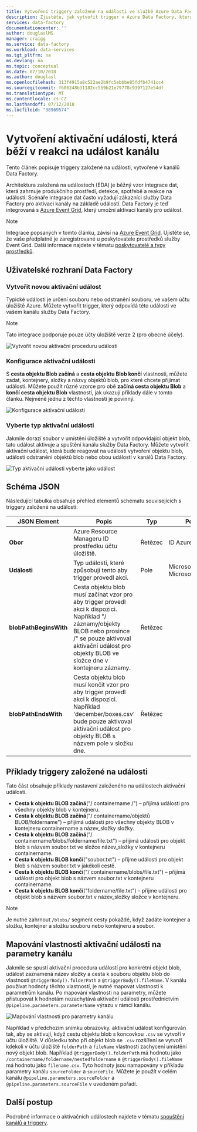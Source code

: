 ```yaml
---
title: Vytvoření triggery založené na události ve službě Azure Data Factory | Dokumentace Microsoftu
description: Zjistěte, jak vytvořit trigger v Azure Data Factory, která běží v reakci na událost kanálu.
services: data-factory
documentationcenter: ''
author: douglaslMS
manager: craigg
ms.service: data-factory
ms.workload: data-services
ms.tgt_pltfrm: na
ms.devlang: na
ms.topic: conceptual
ms.date: 07/10/2018
ms.author: douglasl
ms.openlocfilehash: 313f4915a8c522ae2b9fc5ebbbe85fdfb4741cc4
ms.sourcegitcommit: f606248b31182cc559b21e79778c9397127e54df
ms.translationtype: MT
ms.contentlocale: cs-CZ
ms.lasthandoff: 07/12/2018
ms.locfileid: "38969574"
---
```

# <a name="create-a-trigger-that-runs-a-pipeline-in-response-to-an-event"></a>Vytvoření aktivační události, která běží v reakci na událost kanálu

Tento článek popisuje triggery založené na události, vytvořené v kanálů Data Factory.

Architektura založená na událostech (EDA) je běžný vzor integrace dat, která zahrnuje produkčního prostředí, detekce, spotřebě a reakce na události. Scénáře integrace dat často vyžadují zákazníci služby Data Factory pro aktivaci kanály na základě událostí. Data Factory je teď integrovaná s [Azure Event Grid](https://azure.microsoft.com/services/event-grid/), který umožní aktivaci kanály pro událost.

> [!NOTE]
> Integrace popsaných v tomto článku, závisí na [Azure Event Grid](https://azure.microsoft.com/services/event-grid/). Ujistěte se, že vaše předplatné je zaregistrované u poskytovatele prostředků služby Event Grid. Další informace najdete v tématu [poskytovatelé a typy prostředků](../azure-resource-manager/resource-manager-supported-services.md#portal).

## <a name="data-factory-ui"></a>Uživatelské rozhraní Data Factory

### <a name="create-a-new-event-trigger"></a>Vytvořit novou aktivační událost

Typické události je určení souboru nebo odstranění souboru, ve vašem účtu úložiště Azure. Můžete vytvořit trigger, který odpovídá této události ve vašem kanálu služby Data Factory.

> [!NOTE]
> Tato integrace podporuje pouze účty úložiště verze 2 (pro obecné účely).

![Vytvořit novou aktivační proceduru události](media/how-to-create-event-trigger/event-based-trigger-image1.png)

### <a name="configure-the-event-trigger"></a>Konfigurace aktivační události

S **cesta objektu Blob začíná** a **cesta objektu Blob končí** vlastnosti, můžete zadat, kontejnery, složky a názvy objektů blob, pro které chcete přijímat události. Můžete použít různé vzorce pro obě **začíná cesta objektu Blob** a **končí cesta objektu Blob** vlastnosti, jak ukazují příklady dále v tomto článku. Nejméně jednu z těchto vlastností je povinný.

![Konfigurace aktivační události](media/how-to-create-event-trigger/event-based-trigger-image2.png)

### <a name="select-the-event-trigger-type"></a>Vyberte typ aktivační události

Jakmile dorazí soubor v umístění úložiště a vytvořit odpovídající objekt blob, tato událost aktivuje a spuštění kanálu služby Data Factory. Můžete vytvořit aktivační událost, která bude reagovat na události vytvoření objektu blob, události odstranění objektů blob nebo obou událostí v kanálů Data Factory.

![Typ aktivační události vyberte jako událost](media/how-to-create-event-trigger/event-based-trigger-image3.png)

## <a name="json-schema"></a>Schéma JSON

Následující tabulka obsahuje přehled elementů schématu souvisejících s triggery založené na události:

| **JSON Element** | **Popis** | **Typ** | **Povolené hodnoty** | **Vyžaduje** |
| ---------------- | --------------- | -------- | ------------------ | ------------ |
| **Obor** | Azure Resource Manageru ID prostředku účtu úložiště. | Řetězec | ID Azure Resource Manageru | Ano |
| **Události** | Typ události, které způsobují tento aby trigger provedl akci. | Pole    | Microsoft.Storage.BlobCreated Microsoft.Storage.BlobDeleted | Ano, libovolnou kombinaci. |
| **blobPathBeginsWith** | Cesta objektu blob musí začínat vzor pro aby trigger provedl akci k dispozici. Například "/ záznamy/objekty BLOB nebo prosince /" se pouze aktivoval aktivační událost pro objekty BLOB ve složce dne v kontejneru záznamy. | Řetězec   | | Musí být zadaná aspoň jednu z těchto vlastností: blobPathBeginsWith blobPathEndsWith. |
| **blobPathEndsWith** | Cesta objektu blob musí končit vzor pro aby trigger provedl akci k dispozici. Například 'december/boxes.csv' bude pouze aktivoval aktivační událost pro objekty BLOB s názvem pole v složku dne. | Řetězec   | | Musí být zadaná aspoň jednu z těchto vlastností: blobPathBeginsWith blobPathEndsWith. |

## <a name="examples-of-event-based-triggers"></a>Příklady triggery založené na události

Tato část obsahuje příklady nastavení založeného na událostech aktivační události.

-   **Cesta k objektu BLOB začíná**("/ containername /") – přijímá události pro všechny objekty blob v kontejneru.
-   **Cesta k objektu BLOB začíná**("/ containername/objektů BLOB/foldername") – přijímá události pro všechny objekty BLOB v kontejneru containername a název_složky složky.
-   **Cesta k objektu BLOB začíná**("/ containername/blobs/foldername/file.txt") – přijímá události pro objekt blob s názvem soubor.txt ve složce název_složky v kontejneru containername.
-   **Cesta k objektu BLOB končí**("soubor.txt") – přijme události pro objekt blob s názvem soubor.txt v jakékoli cestě.
-   **Cesta k objektu BLOB končí**("/ containername/blobs/file.txt") – přijímá události pro objekt blob s názvem soubor.txt v kontejneru containername.
-   **Cesta k objektu BLOB končí**("foldername/file.txt") – přijme události pro objekt blob s názvem soubor.txt v název_složky složce v kontejneru.

> [!NOTE]
> Je nutné zahrnout `/blobs/` segment cesty pokaždé, když zadáte kontejner a složku, kontejner a složku souboru nebo kontejneru a soubor.

## <a name="map-trigger-properties-to-pipeline-parameters"></a>Mapování vlastnosti aktivační události na parametry kanálu

Jakmile se spustí aktivační procedura událostí pro konkrétní objekt blob, událost zaznamená název složky a cesta k souboru objektu blob do vlastností `@triggerBody().folderPath` a `@triggerBody().fileName`. V kanálu používat hodnoty těchto vlastností, je nutné mapovat vlastnosti k parametrům kanálu. Po mapování vlastnosti na parametry, můžete přistupovat k hodnotám nezachytává aktivační události prostřednictvím `@pipeline.parameters.parameterName` výrazu v rámci kanálu.

![Mapování vlastností pro parametry kanálu](media/how-to-create-event-trigger/event-based-trigger-image4.png)

Například v předchozím snímku obrazovky. aktivační událost konfigurován tak, aby se aktivují, když cestu objektu blob s koncovkou `.csv` se vytvoří v účtu úložiště. V důsledku toho při objekt blob se `.csv` rozšíření se vytvoří kdekoli v účtu úložiště `folderPath` a `fileName` vlastnosti zachycení umístění nový objekt blob. Například `@triggerBody().folderPath` má hodnotu jako `/containername/foldername/nestedfoldername` a `@triggerBody().fileName` má hodnotu jako `filename.csv`. Tyto hodnoty jsou namapovány v příkladu parametry kanálu `sourceFolder` a `sourceFile`. Můžete je použít v celém kanálu `@pipeline.parameters.sourceFolder` a `@pipeline.parameters.sourceFile` v uvedeném pořadí.

## <a name="next-steps"></a>Další postup
Podrobné informace o aktivačních událostech najdete v tématu [spouštění kanálů a triggery](concepts-pipeline-execution-triggers.md#triggers).

